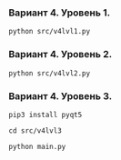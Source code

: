 ### Вариант 4. Уровень 1.

```python src/v4lvl1.py```

### Вариант 4. Уровень 2.

```python src/v4lvl2.py```

### Вариант 4. Уровень 3.

```pip3 install pyqt5```

```cd src/v4lvl3```

```python main.py```